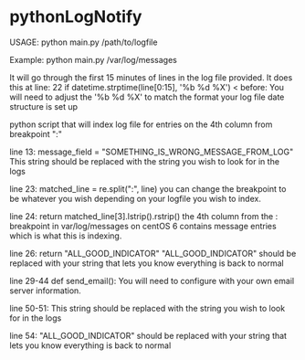 # pythonLogNotify

USAGE:
python main.py /path/to/logfile

Example:
python main.py /var/log/messages

It will go through the first 15 minutes of lines in the log file provided. It does this at line: 22 if datetime.strptime(line[0:15], '%b %d %X') < before:
You will need to adjust the '%b %d %X' to match the format your log file date structure is set up

python script that will index log file for entries on the  4th column from breakpoint ":"

line 13: message_field = "SOMETHING_IS_WRONG_MESSAGE_FROM_LOG"
This string should be replaced with the string you wish to look for in the logs

line 23: matched_line = re.split(":", line)
you can change the breakpoint to be whatever you wish depending on your logfile you wish to index.

line 24: return matched_line[3].lstrip().rstrip()
the 4th column from the : breakpoint in var/log/messages on centOS 6 contains message entries which is what this is indexing.

line 26: return "ALL_GOOD_INDICATOR"
"ALL_GOOD_INDICATOR" should be replaced with your string that lets you know everything is back to normal

line 29-44 def send_email():
You will need to configure with your own email server information.

line 50-51:
This string should be replaced with the string you wish to look for in the logs

line 54:
"ALL_GOOD_INDICATOR" should be replaced with your string that lets you know everything is back to normal
